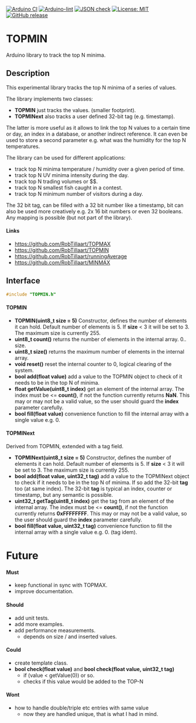 
[![Arduino CI](https://github.com/RobTillaart/TOPMIN/workflows/Arduino%20CI/badge.svg)](https://github.com/marketplace/actions/arduino_ci)
[![Arduino-lint](https://github.com/RobTillaart/TOPMIN/actions/workflows/arduino-lint.yml/badge.svg)](https://github.com/RobTillaart/TOPMIN/actions/workflows/arduino-lint.yml)
[![JSON check](https://github.com/RobTillaart/TOPMIN/actions/workflows/jsoncheck.yml/badge.svg)](https://github.com/RobTillaart/TOPMIN/actions/workflows/jsoncheck.yml)
[![License: MIT](https://img.shields.io/badge/license-MIT-green.svg)](https://github.com/RobTillaart/TOPMIN/blob/master/LICENSE)
[![GitHub release](https://img.shields.io/github/release/RobTillaart/TOPMIN.svg?maxAge=3600)](https://github.com/RobTillaart/TOPMIN/releases)


# TOPMIN

Arduino library to track the top N minima.


## Description

This experimental library tracks the top N minima of a series of values. 

The library implements two classes:
- **TOPMIN** just tracks the values. (smaller footprint).
- **TOPMINext** also tracks a user defined 32-bit tag (e.g. timestamp).

The latter is more useful as it allows to link the top N values to a certain time
or day, an index in a database, or another indirect reference.
It can even be used to store a second parameter e.g. what was the humidity for
the top N temperatures.

The library can be used for different applications:
- track top N minima temperature / humidity over a given period of time.
- track top N UV minima intensity during the day.
- track top N trading volumes or $$.
- track top N smallest fish caught in a contest.
- track top N minimum number of visitors during a day.

The 32 bit tag, can be filled with a 32 bit number like a timestamp, bit can also
be used more creatively e.g. 2x 16 bit numbers or even 32 booleans. 
Any mapping is possible (but not part of the library).


#### Links

- https://github.com/RobTillaart/TOPMAX
- https://github.com/RobTillaart/TOPMIN
- https://github.com/RobTillaart/runningAverage
- https://github.com/RobTillaart/MINMAX


## Interface

```cpp
#include "TOPMIN.h"
```

#### TOPMIN

- **TOPMIN(uint8_t size = 5)** Constructor, defines the number of elements it can hold.
Default number of elements is 5. If **size** < 3 it will be set to 3.
The maximum size is currently 255.
- **uint8_t count()** returns the number of elements in the internal array. 0.. size.
- **uint8_t size()** returns the maximum number of elements in the internal array. 
- **void reset()** reset the internal counter to 0, logical clearing of the system.
- **bool add(float value)** add a value to the TOPMIN object to check of it needs to be 
in the top N of minima.
- **float getValue(uint8_t index)** get an element of the internal array.
The index must be <= **count()**, if not the function currently returns **NaN**.
This may or may not be a valid value, so the user should guard the **index** parameter carefully.
- **bool fill(float value)** convenience function to fill the internal array 
with a single value e.g. 0.


#### TOPMINext

Derived from TOPMIN, extended with a tag field.

- **TOPMINext(uint8_t size = 5)** Constructor, defines the number of elements it can hold.
Default number of elements is 5. If **size** < 3 it will be set to 3.
The maximum size is currently 255.
- **bool add(float value, uint32_t tag)** add a value to the TOPMINext object to check if
it needs to be in the top N of minima. If so add the 32-bit **tag** too (at same index).
The 32-bit **tag** is typical an index, counter or timestamp, but any semantic is possible.
- **uint32_t getTag(uint8_t index)** get the tag from an element of the internal array.
The index must be <= **count()**, if not the function currently returns **0xFFFFFFFF**.
This may or may not be a valid value, so the user should guard the **index** parameter carefully.
- **bool fill(float value, uint32_t tag)** convenience function to fill the internal array 
with a single value e.g. 0. (tag idem).


# Future

#### Must

- keep functional in sync with TOPMAX.
- improve documentation.

#### Should

- add unit tests.
- add more examples.
- add performance measurements.
  - depends on size / and inserted values.


#### Could

- create template class.
- **bool check(float value)** and **bool check(float value, uint32_t tag)**
  - if (value < getValue(0)) or so.
  - checks if this value would be added to the TOP-N


#### Wont

- how to handle double/triple etc entries with same value
  - now they are handled unique, that is what I had in mind. 
